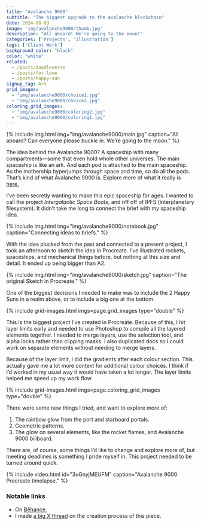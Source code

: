 ```yaml
---
title: "Avalanche 9000"
subtitle: "The biggest upgrade to the Avalanche blockchain"
date: 2024-08-09
image: 'img/avalanche9000/thumb.jpg'
description: "All aboard! We’re going to the moon!"
categories: ['Projects', 'Illustration']
tags: ['Client Work']
background_color: "black"
color: "white"
related:
  - /posts/doodleverse
  - /posts/for-love
  - /posts/happy-sun
signup_tag: Art
grid_images:
  - "img/avalanche9000/choice1.jpg"
  - "img/avalanche9000/choice2.jpg"
coloring_grid_images:
  - "img/avalanche9000/coloring2.jpg"
  - "img/avalanche9000/coloring1.jpg"
---
```

{% include img.html img="img/avalanche9000/main.jpg" caption="All aboard? Can everyone please buckle in. We’re going to the moon." %}

The idea behind the Avalanche 9000? A spaceship with many compartments—some that even hold whole other universes. The main spaceship is like an ark. And each pod is attached to the main spaceship. As the mothership hyperjumps through space and time, so do all the pods. That’s kind of what Avalanche 9000 is. Explore more of what it really is [here.](https://www.avalanche9000.com/)

I’ve been secretly wanting to make this epic spaceship for ages. I wanted to call the project *Intergalactic Space Boats*, and riff off of 
IPFS (interplanetary filesystem). It didn’t take me long to connect the brief with my spaceship idea.

{% include img.html img="img/avalanche9000/notebook.jpg" caption="Connecting ideas to briefs." %}

With the idea plucked from the past and connected to a present project, I took an afternoon to sketch the idea in Procreate. I’ve illustrated rockets, spaceships, and mechanical things before, but nothing at this size and detail. It ended up being bigger than A2.

{% include img.html img="img/avalanche9000/sketch.jpg" caption="The original Sketch in Procreate." %}

One of the biggest decisions I needed to make was to include the 2 Happy Suns in a realm above, or to include a big one at the bottom.

{% include grid-images.html imgs=page.grid_images type="double" %}

This is the biggest project I’ve created in Procreate. Because of this, I hit layer limits early and needed to use Photoshop to compile all the layered elements together. I needed to merge layers, use the selection tool, and alpha locks rather than clipping masks. I also duplicated docs so I could work on separate elements without needing to merge layers.

Because of the layer limit, I did the gradients after each colour section. This actually gave me a lot more context for additional colour choices. I think if I’d worked in my usual way it would have taken a lot longer. The layer limits helped me speed up my work flow.

{% include grid-images.html imgs=page.coloring_grid_images type="double" %}

There were some new things I tried, and want to explore more of:

1. The rainbow glow from the port and starboard portals.
2. Geometric patterns.
3. The glow on several elements, like the rocket flames, and Avalanche 9000 billboard.

There are, of course, some things I’d like to change and explore more of, but meeting deadlines is something I pride myself in. This project needed to be turned around quick.

{% include video.html id="3uGnyjMEUFM" caption="Avalanche 9000 Procreate timelapse." %}

### Notable links
- On [Bēhance.](https://www.behance.net/gallery/213894459/Avalanche-9000)
- I made [a big X thread](https://x.com/richarmstr_ong/status/1822942886658244617) on the creation process of this piece.